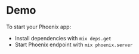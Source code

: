 # Demo

To start your Phoenix app:

  * Install dependencies with `mix deps.get`
  * Start Phoenix endpoint with `mix phoenix.server`
